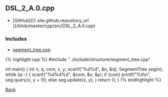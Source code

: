 ## DSL_2_A.0.cpp

- [GitHub]({{ site.github.repository_url }}/blob/master/cpp/src/DSL_2_A.0.cpp)

### Includes

- [segment_tree.cpp](../include/structure/segment_tree)

{% highlight cpp %}
#include "../include/structure/segment_tree.cpp"

int main() {
  int n, q, com, x, y;
  scanf("%d%d", &n, &q);
  SegmentTree<RMQ> seg(n);
  while (q--) {
    scanf("%d%d%d", &com, &x, &y);
    if (com) printf("%d\n", seg.query(x, y + 1));
    else seg.update(x, y);
  }
  return 0;
}
{% endhighlight %}

[Back](..)
